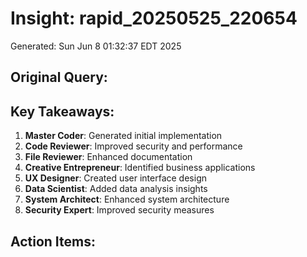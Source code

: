# Insight: rapid_20250525_220654
Generated: Sun Jun  8 01:32:37 EDT 2025

## Original Query:


## Key Takeaways:
1. **Master Coder**: Generated initial implementation
2. **Code Reviewer**: Improved security and performance
3. **File Reviewer**: Enhanced documentation
4. **Creative Entrepreneur**: Identified business applications
5. **UX Designer**: Created user interface design
6. **Data Scientist**: Added data analysis insights
7. **System Architect**: Enhanced system architecture
8. **Security Expert**: Improved security measures

## Action Items:
